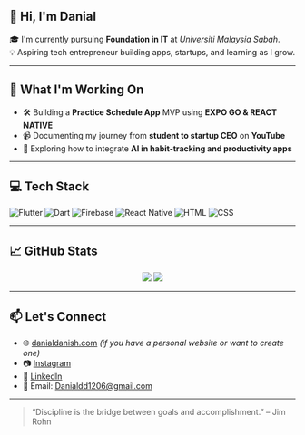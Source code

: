 ## 👋 Hi, I'm Danial 

🎓 I'm currently pursuing **Foundation in IT** at *Universiti Malaysia Sabah*.  
💡 Aspiring tech entrepreneur building apps, startups, and learning as I grow.

---

## 🚀 What I'm Working On

- 🛠️ Building a **Practice Schedule App** MVP using **EXPO GO & REACT NATIVE**
- 📹 Documenting my journey from **student to startup CEO** on **YouTube**
- 🎯 Exploring how to integrate **AI in habit-tracking and productivity apps**

---

## 💻 Tech Stack

![Flutter](https://img.shields.io/badge/Flutter-02569B?style=for-the-badge&logo=flutter&logoColor=white)
![Dart](https://img.shields.io/badge/Dart-0175C2?style=for-the-badge&logo=dart&logoColor=white)
![Firebase](https://img.shields.io/badge/Firebase-FFCA28?style=for-the-badge&logo=firebase&logoColor=black)
![React Native](https://img.shields.io/badge/React_Native-20232A?style=for-the-badge&logo=react&logoColor=61DAFB)
![HTML](https://img.shields.io/badge/HTML-E34F26?style=for-the-badge&logo=html5&logoColor=white)
![CSS](https://img.shields.io/badge/CSS-1572B6?style=for-the-badge&logo=css3&logoColor=white)

---


## 📈 GitHub Stats

<p align="center">
  <img src="https://github-readme-stats.vercel.app/api?username=danialdanish&show_icons=true&theme=tokyonight" />
  <img src="https://github-readme-stats.vercel.app/api/top-langs/?username=danialdanish&layout=compact&theme=tokyonight" />
</p>

---

## 📫 Let's Connect

- 🌐 [danialdanish.com](https://danialdanish.com) *(if you have a personal website or want to create one)*
- 📷 [Instagram](https://instagram.com/danial_dandd)
- 💼 [LinkedIn](https://linkedin.com/in/yourhandle)
- 📧 Email: Danialdd1206@gmail.com

---

> “Discipline is the bridge between goals and accomplishment.” – Jim Rohn
